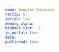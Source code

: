 ```yaml
---
name: Doopler Emissary
rarity: 5
series: low
memory_alpha:
bigbook_tier: -1
in_portal: true
date:
published: true
---
```



